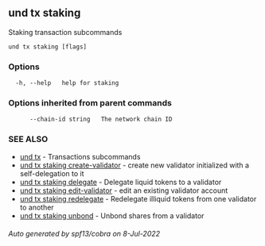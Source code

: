 ## und tx staking

Staking transaction subcommands

```
und tx staking [flags]
```

### Options

```
  -h, --help   help for staking
```

### Options inherited from parent commands

```
      --chain-id string   The network chain ID
```

### SEE ALSO

* [und tx](und_tx.md)	 - Transactions subcommands
* [und tx staking create-validator](und_tx_staking_create-validator.md)	 - create new validator initialized with a self-delegation to it
* [und tx staking delegate](und_tx_staking_delegate.md)	 - Delegate liquid tokens to a validator
* [und tx staking edit-validator](und_tx_staking_edit-validator.md)	 - edit an existing validator account
* [und tx staking redelegate](und_tx_staking_redelegate.md)	 - Redelegate illiquid tokens from one validator to another
* [und tx staking unbond](und_tx_staking_unbond.md)	 - Unbond shares from a validator

###### Auto generated by spf13/cobra on 8-Jul-2022
